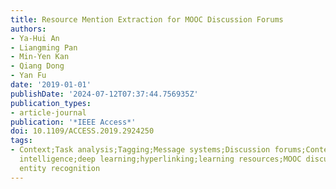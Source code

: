```yaml
---
title: Resource Mention Extraction for MOOC Discussion Forums
authors:
- Ya-Hui An
- Liangming Pan
- Min-Yen Kan
- Qiang Dong
- Yan Fu
date: '2019-01-01'
publishDate: '2024-07-12T07:37:44.756935Z'
publication_types:
- article-journal
publication: '*IEEE Access*'
doi: 10.1109/ACCESS.2019.2924250
tags:
- Context;Task analysis;Tagging;Message systems;Discussion forums;Context modeling;Semantics;Artificial
  intelligence;deep learning;hyperlinking;learning resources;MOOC discussion forums;name
  entity recognition
---
```

